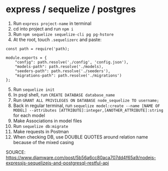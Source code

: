 # express / sequelize / postgres 

1. Run `express project-name` in terminal
2. cd into project and run `npm i`
3. Run `npm sequelize sequelize-cli pg pg-hstore`
4. At the root, touch `.sequelizerc` and paste:
```
const path = require('path);

module.exports = {
    "config": path.resolve('./config', 'config.json'),
    "models-path": path.resolve('./models),
    "seeders-path": path.resolve('./seeders'),
    "migrations-path": path.resolve('./migrations')
};
```
5. Run `sequelize init`
6. In psql shell, run `CREATE DATABASE database_name`
7. Run `GRANT ALL PRIVILEGES ON DATABASE node_sequelize TO username;`
8. Back in regular terminal, run `sequelize model:create --name [NAME OF MODEL] --attributes [ATTRIBUTE]:integer,[ANOTHER_ATTRIBUTE]:string` for each model
9. Make Associations in model files
10. Run `sequelize db:migrate`
11. Make requests in Postman
12. When checking DB, use DOUBLE QUOTES around relation name because of the mixed casing

SOURCE: https://www.djamware.com/post/5b56a6cc80aca707dd4f65a9/nodejs-expressjs-sequelizejs-and-postgresql-restful-api
